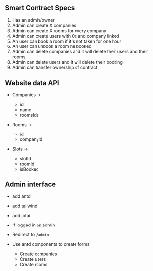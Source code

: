 ## Smart Contract Specs

1. Has an admin/owner
2. Admin can create X companies
3. Admin can create X rooms for every company
4. Admin can create users with 0x and company linked
5. An user can book a room if it's not taken for one hour
6. An user can unbook a room he booked
7. Admin can delete companies and it will delete their users and their rooms
8. Admin can delete users and it will delete their booking
9. Admin can transfer ownership of contract

## Website data API

* Companies ->
  * id
  * name
  * roomsIds

* Rooms ->
  * id
  * companyId

* Slots ->
  * slotId
  * roomId
  * isBooked

## Admin interface

* add antd
* add tailwind
* add jotai

* If logged in as admin
* Redirect to `/admin`
* Use antd components to create forms
  * Create companies
  * Create users
  * Create rooms
